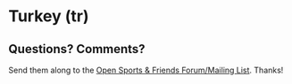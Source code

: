 # Turkey (tr)


## Questions? Comments?

Send them along to the
[Open Sports & Friends Forum/Mailing List](http://groups.google.com/group/opensport).
Thanks!
